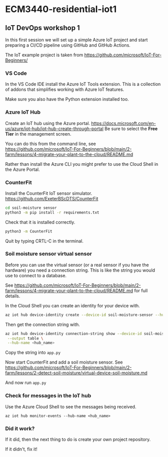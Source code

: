 # ECM3440-residential-iot1

## IoT DevOps workshop 1

In this first session we will set up a simple Azure IoT project and start preparing a CI/CD pipeline using GitHub and GitHub Actions.

The IoT example project is taken from <https://github.com/microsoft/IoT-For-Beginners/>

### VS Code

In the VS Code IDE install the Azure IoT Tools extension.  This is a collection of addons that simplifies working with Azure IoT features.

Make sure you also have the Python extension installed too.

### Azure IoT Hub

Create an IoT hub using the Azure portal. <https://docs.microsoft.com/en-us/azure/iot-hub/iot-hub-create-through-portal>   Be sure to select the **Free Tier** in the management screen.

You can do this from the command line, see <https://github.com/microsoft/IoT-For-Beginners/blob/main/2-farm/lessons/4-migrate-your-plant-to-the-cloud/README.md>

Rather than install the Azure CLI you might prefer to use the Cloud Shell in the Azure Portal.

### CounterFit

Install the CounterFit IoT sensor simulator. <https://github.com/ExeterBScDTS/CounterFit>

```sh
cd soil-moisture sensor
python3 -m pip install -r requirements.txt
```

Check that it is installed correctly.

```sh
python3 -m CounterFit
```

Quit by typing CRTL-C in the terminal.

### Soil moisture sensor virtual sensor

Before you can use the virtual sensor (or a real sensor if you have the hardware) you need a
connection string.  This is like the string you would use to connect to a database.

See <https://github.com/microsoft/IoT-For-Beginners/blob/main/2-farm/lessons/4-migrate-your-plant-to-the-cloud/README.md> for full details.

In the Cloud Shell you can create an identity for your device with.

```sh
az iot hub device-identity create --device-id soil-moisture-sensor --hub-name <hub_name>
```

Then get the connection string with.

```sh
az iot hub device-identity connection-string show --device-id soil-moisture-sensor \
 --output table \
 --hub-name <hub_name>
```

Copy the string into ```app.py```

Now start CounterFit and add a soil moisture sensor.  See  <https://github.com/microsoft/IoT-For-Beginners/blob/main/2-farm/lessons/2-detect-soil-moisture/virtual-device-soil-moisture.md>

And now run ```app.py```

### Check for messages in the IoT hub

Use the Azure Cloud Shell to see the messages being received.

```
az iot hub monitor-events --hub-name <hub_name>
```

### Did it work?

If it did, then the next thing to do is create your own project repository.

If it didn't, fix it!
